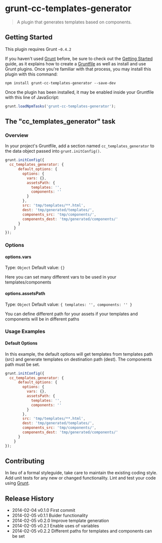 # grunt-cc-templates-generator

> A plugin that generates templates based on components.

## Getting Started
This plugin requires Grunt `~0.4.2`

If you haven't used [Grunt](http://gruntjs.com/) before, be sure to check out the [Getting Started](http://gruntjs.com/getting-started) guide, as it explains how to create a [Gruntfile](http://gruntjs.com/sample-gruntfile) as well as install and use Grunt plugins. Once you're familiar with that process, you may install this plugin with this command:

```shell
npm install grunt-cc-templates-generator --save-dev
```

Once the plugin has been installed, it may be enabled inside your Gruntfile with this line of JavaScript:

```js
grunt.loadNpmTasks('grunt-cc-templates-generator');
```

## The "cc_templates_generator" task

### Overview
In your project's Gruntfile, add a section named `cc_templates_generator` to the data object passed into `grunt.initConfig()`.

```js
grunt.initConfig({
  cc_templates_generator: {
      default_options: {
        options: {
          vars: {},
          assetsPath: {
            templates: '',
            components: ''
          }
        },
        src: 'tmp/templates/**.html',
        dest: 'tmp/generated/templates/',
        components_src: 'tmp/components/',
        components_dest: 'tmp/generated/components/'
      }
    }
});
```

### Options

#### options.vars
Type: `Object`
Default value: `{}`

Here you can set many different vars to be used in your templates/components

#### options.assetsPath
Type: `Object`
Default value: `{
  templates: '',
  components: ''
}`

You can define different path for your assets if your templates and components will be in different paths

### Usage Examples

#### Default Options
In this example, the default options will get templates from templates path (src) and generate templates on destination path (dest). The components path must be set.

```js
grunt.initConfig({
  cc_templates_generator: {
      default_options: {
        options: {
          vars: {},
          assetsPath: {
            templates: '',
            components: ''
          }
        },
        src: 'tmp/templates/**.html',
        dest: 'tmp/generated/templates/',
        components_src: 'tmp/components/',
        components_dest: 'tmp/generated/components/'
      }
    }
});
```

## Contributing
In lieu of a formal styleguide, take care to maintain the existing coding style. Add unit tests for any new or changed functionality. Lint and test your code using [Grunt](http://gruntjs.com/).

## Release History

 * 2014-02-04   v0.1.0   First commit
 * 2014-02-05   v0.1.1   Buider functionality
 * 2014-02-05   v0.2.0   Improve template generation
 * 2014-02-05   v0.2.1   Enable uses of variables
 * 2014-02-05   v0.2.2   Different paths for templates and components can be set
